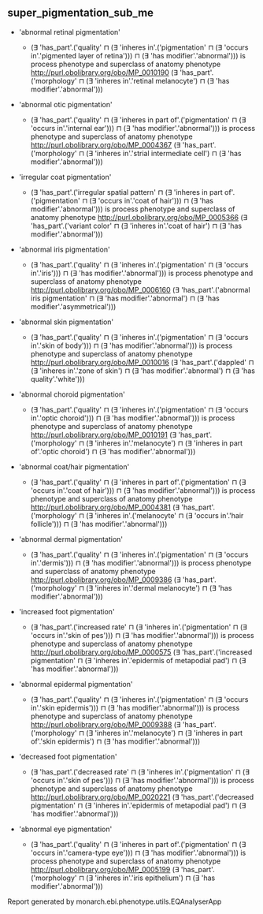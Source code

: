 ## super_pigmentation_sub_me
* 'abnormal retinal pigmentation'
    * (∃ 'has_part'.('quality' ⊓ (∃ 'inheres in'.('pigmentation' ⊓ (∃ 'occurs in'.'pigmented layer of retina'))) ⊓ (∃ 'has modifier'.'abnormal'))) is process phenotype and superclass of anatomy phenotype <http://purl.obolibrary.org/obo/MP_0010190> (∃ 'has_part'.('morphology' ⊓ (∃ 'inheres in'.'retinal melanocyte') ⊓ (∃ 'has modifier'.'abnormal'))) 

* 'abnormal otic pigmentation'
    * (∃ 'has_part'.('quality' ⊓ (∃ 'inheres in part of'.('pigmentation' ⊓ (∃ 'occurs in'.'internal ear'))) ⊓ (∃ 'has modifier'.'abnormal'))) is process phenotype and superclass of anatomy phenotype <http://purl.obolibrary.org/obo/MP_0004367> (∃ 'has_part'.('morphology' ⊓ (∃ 'inheres in'.'strial intermediate cell') ⊓ (∃ 'has modifier'.'abnormal'))) 

* 'irregular coat pigmentation'
    * (∃ 'has_part'.('irregular spatial pattern' ⊓ (∃ 'inheres in part of'.('pigmentation' ⊓ (∃ 'occurs in'.'coat of hair'))) ⊓ (∃ 'has modifier'.'abnormal'))) is process phenotype and superclass of anatomy phenotype <http://purl.obolibrary.org/obo/MP_0005366> (∃ 'has_part'.('variant color' ⊓ (∃ 'inheres in'.'coat of hair') ⊓ (∃ 'has modifier'.'abnormal'))) 

* 'abnormal iris pigmentation'
    * (∃ 'has_part'.('quality' ⊓ (∃ 'inheres in'.('pigmentation' ⊓ (∃ 'occurs in'.'iris'))) ⊓ (∃ 'has modifier'.'abnormal'))) is process phenotype and superclass of anatomy phenotype <http://purl.obolibrary.org/obo/MP_0006160> (∃ 'has_part'.('abnormal iris pigmentation' ⊓ (∃ 'has modifier'.'abnormal') ⊓ (∃ 'has modifier'.'asymmetrical'))) 

* 'abnormal skin pigmentation'
    * (∃ 'has_part'.('quality' ⊓ (∃ 'inheres in'.('pigmentation' ⊓ (∃ 'occurs in'.'skin of body'))) ⊓ (∃ 'has modifier'.'abnormal'))) is process phenotype and superclass of anatomy phenotype <http://purl.obolibrary.org/obo/MP_0010016> (∃ 'has_part'.('dappled' ⊓ (∃ 'inheres in'.'zone of skin') ⊓ (∃ 'has modifier'.'abnormal') ⊓ (∃ 'has quality'.'white'))) 

* 'abnormal choroid pigmentation'
    * (∃ 'has_part'.('quality' ⊓ (∃ 'inheres in'.('pigmentation' ⊓ (∃ 'occurs in'.'optic choroid'))) ⊓ (∃ 'has modifier'.'abnormal'))) is process phenotype and superclass of anatomy phenotype <http://purl.obolibrary.org/obo/MP_0010191> (∃ 'has_part'.('morphology' ⊓ (∃ 'inheres in'.'melanocyte') ⊓ (∃ 'inheres in part of'.'optic choroid') ⊓ (∃ 'has modifier'.'abnormal'))) 

* 'abnormal coat/hair pigmentation'
    * (∃ 'has_part'.('quality' ⊓ (∃ 'inheres in part of'.('pigmentation' ⊓ (∃ 'occurs in'.'coat of hair'))) ⊓ (∃ 'has modifier'.'abnormal'))) is process phenotype and superclass of anatomy phenotype <http://purl.obolibrary.org/obo/MP_0004381> (∃ 'has_part'.('morphology' ⊓ (∃ 'inheres in'.('melanocyte' ⊓ (∃ 'occurs in'.'hair follicle'))) ⊓ (∃ 'has modifier'.'abnormal'))) 

* 'abnormal dermal pigmentation'
    * (∃ 'has_part'.('quality' ⊓ (∃ 'inheres in'.('pigmentation' ⊓ (∃ 'occurs in'.'dermis'))) ⊓ (∃ 'has modifier'.'abnormal'))) is process phenotype and superclass of anatomy phenotype <http://purl.obolibrary.org/obo/MP_0009386> (∃ 'has_part'.('morphology' ⊓ (∃ 'inheres in'.'dermal melanocyte') ⊓ (∃ 'has modifier'.'abnormal'))) 

* 'increased foot pigmentation'
    * (∃ 'has_part'.('increased rate' ⊓ (∃ 'inheres in'.('pigmentation' ⊓ (∃ 'occurs in'.'skin of pes'))) ⊓ (∃ 'has modifier'.'abnormal'))) is process phenotype and superclass of anatomy phenotype <http://purl.obolibrary.org/obo/MP_0000575> (∃ 'has_part'.('increased pigmentation' ⊓ (∃ 'inheres in'.'epidermis of metapodial pad') ⊓ (∃ 'has modifier'.'abnormal'))) 

* 'abnormal epidermal pigmentation'
    * (∃ 'has_part'.('quality' ⊓ (∃ 'inheres in'.('pigmentation' ⊓ (∃ 'occurs in'.'skin epidermis'))) ⊓ (∃ 'has modifier'.'abnormal'))) is process phenotype and superclass of anatomy phenotype <http://purl.obolibrary.org/obo/MP_0009388> (∃ 'has_part'.('morphology' ⊓ (∃ 'inheres in'.'melanocyte') ⊓ (∃ 'inheres in part of'.'skin epidermis') ⊓ (∃ 'has modifier'.'abnormal'))) 

* 'decreased foot pigmentation'
    * (∃ 'has_part'.('decreased rate' ⊓ (∃ 'inheres in'.('pigmentation' ⊓ (∃ 'occurs in'.'skin of pes'))) ⊓ (∃ 'has modifier'.'abnormal'))) is process phenotype and superclass of anatomy phenotype <http://purl.obolibrary.org/obo/MP_0020221> (∃ 'has_part'.('decreased pigmentation' ⊓ (∃ 'inheres in'.'epidermis of metapodial pad') ⊓ (∃ 'has modifier'.'abnormal'))) 

* 'abnormal eye pigmentation'
    * (∃ 'has_part'.('quality' ⊓ (∃ 'inheres in part of'.('pigmentation' ⊓ (∃ 'occurs in'.'camera-type eye'))) ⊓ (∃ 'has modifier'.'abnormal'))) is process phenotype and superclass of anatomy phenotype <http://purl.obolibrary.org/obo/MP_0005199> (∃ 'has_part'.('morphology' ⊓ (∃ 'inheres in'.'iris epithelium') ⊓ (∃ 'has modifier'.'abnormal'))) 


Report generated by monarch.ebi.phenotype.utils.EQAnalyserApp
